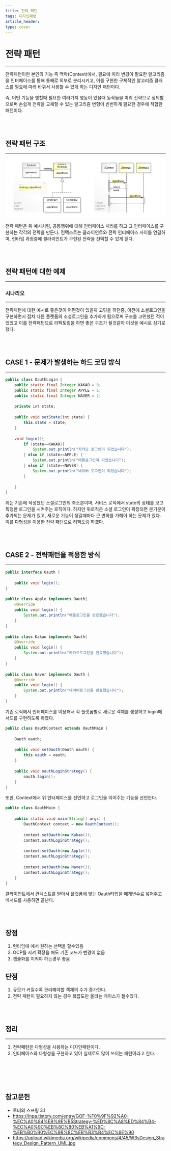 ```yaml
---
title: 전략 패턴
tags: 디자인패턴
article_header:
type: cover
---
```

# 전략 패턴

---

전략패턴이란 본인의 기능 즉 맥락(Context)에서, 필요에 따라 변경이 필요한 알고리즘을 인터페이스를 통해 통째로 외부로 분리시키고, 이를 구현한 구체적인 알고리즘
클래스를 필요에 따라 바꿔서 사용할 수 있게 하는 디자인 패턴이다.

즉, 어떤 기능을 행할때 필요한 여러가지 행동이 있을때 동작들을 미리 전략으로 정의함으로써 손쉽게 전략을 교체할 수 있는 알고리즘 변형이 빈번하게 필요한
경우에 적합한 패턴이다.

<br><br>

## 전략 패턴 구조

---

![](https://raw.githubusercontent.com/jickDo/picture/master/DesignPattern/strategy.png)

전략 패턴은 위 예시처럼, 공통행위에 대해 인터페이스 처리를 하고 그 인터페이스를 구현하는 각각의 전략을 만든다. 컨텍스트는 클라이언트와 전략 인터페이스
사이를 연결하며, 런타임 과정중에 클라이언트가 구현된 전략을 선택할 수 있게 된다.

<br><br>

## 전략 패턴에 대한 예제

---

### 시나리오

---

전략패턴에 대한 예시로 좋은것이 어떤것이 있을까 고민을 하던중, 이전에 소셜로그인을 구현하면서 점차 다른 플랫폼의 소셜로그인을 추가하게 됨으로써 구조를 고민했던 적이
있었고 이를 전략패턴으로 리팩토링을 하면 좋은 구조가 될것같아 이것을 예시로 삼기로 했다.

<br><br>

## CASE 1 - 문제가 발생하는 하드 코딩 방식

---

````java
public class OauthLogin {
    public static final Integer KAKAO = 0;
    public static final Integer APPLE = 1;
    public static final Integer NAVER = 2;

    private int state;

    public void setState(int state) {
        this.state = state;
    }

    void login(){
        if (state==KAKAO){
            System.out.println("카카오 로그인이 되었습니다");
        } else if (state==APPLE) {
            System.out.println("애플로그인이 되었습니다");
        } else if (state==NAVER) {
            System.out.println("네이버 로그인이 되었습니다");
        }

    }
}
````

위는 기존에 작성했던 소셜로그인의 축소본이며, 서비스 로직에서 state의 상태를 보고 특정한 로그인을 시켜주는 로직이다. 하지만 위로직은 소셜 로그인이 확장되면
분기문이 추가되는 문제가 있고, 새로운 기능이 생길때마다 큰 변화를 가해야 하는 문제가 있다. 이를 다형성을 이용한 전략 패턴으로 리팩토링 하겠다.

<br><br>

## CASE 2 - 전략패턴을 적용한 방식

---

````java
public interface Oauth {

    public void login();
}

public class Apple implements Oauth{
    @Override
    public void login() {
        System.out.println("애플로그인을 완료헀습니다");
    }
}

public class Kakao implements Oauth{
    @Override
    public void login() {
        System.out.println("카카오로그인을 완료헀습니다");
    }
}

public class Naver implements Oauth {
    @Override
    public void login() {
        System.out.println("네이버로그인을 완료헀습니다");
    }
}

````

기존 로직에서 인터페이스를 이용해서 각 플랫폼별로 새로운 객체를 생성하고 login메서드를 구현하도록 하였다.

````java
public class OauthContext extends OauthMain {

    Oauth oauth;

    public void setOauth(Oauth oauth) {
        this.oauth = oauth;
    }

    public void oauthLoginStrategy() {
        oauth.login();
    }
}
````

또한, Context에서 위 인터페이스를 선언하고 로그인을 이어주는 기능을 선언한다.

````java
public class OauthMain {

    public static void main(String[] args) {
        OauthContext context = new OauthContext();

        context.setOauth(new Kakao());
        context.oauthLoginStrategy();

        context.setOauth(new Apple());
        context.oauthLoginStrategy();

        context.setOauth(new Naver());
        context.oauthLoginStrategy();
    }
}
````
클라이언트에서 컨텍스트를 받아서 플랫폼에 맞는 Oauth타입을 매개변수로 넣어주고 메서드를 사용하면 끝난다.

<br><br>

## 장점

1. 런타임에 에서 원하는 선택을 할수있음
2. OCP를 지켜 확장을 해도 기존 코드가 변경이 없음
3. 캡슐화를 지켜야 하는경우 좋음

## 단점

1. 규모가 커질수록 관리해야할 객체의 수가 증가한다.
2. 전략 패턴이 필요하지 않는 경우 복잡도만 올리는 케이스가 될수있다.

<br><br>

## 정리

---

1. 전략패턴은 다형성을 사용하는 디자인패턴이다.
2. 인터페이스와 다형성을 구현하고 있어 실제로도 많이 쓰이는 패턴이라고 한다.

<br><br><br><br>

## 참고문헌

- 토비의 스프링 3.1
- https://inpa.tistory.com/entry/GOF-%F0%9F%92%A0-%EC%A0%84%EB%9E%B5Strategy-%ED%8C%A8%ED%84%B4-%EC%A0%9C%EB%8C%80%EB%A1%9C-%EB%B0%B0%EC%9B%8C%EB%B3%B4%EC%9E%90
- https://upload.wikimedia.org/wikipedia/commons/4/45/W3sDesign_Strategy_Design_Pattern_UML.jpg


























